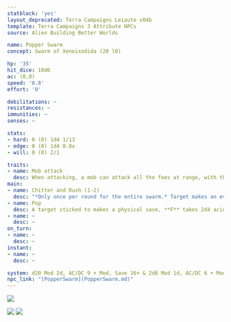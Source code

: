 ```yaml
---
statblock: 'yes'
layout_deprecated: Terra Campaigns Leiaute v04b
template: Terra Campaigns 3 Attribute NPCs
source: Alien Building Better Worlds

name: Popper Swarm
concept: Swarm of Xenoixodida (20 l0)

hp: '35'
hit_dice: 10d6
ac: (0,0)
speed: '0.8'
effort: '0'

debilitations: ~
resistances: ~
immunities: ~
senses: ~

stats:
- hard: 0 (0) 1d4 1/13
- edge: 0 (0) 1d4 0.8x
- will: 0 (0) 2/1

traits:
- name: Mob attack
  desc: When attacking, a mob can attack all the foes at range, with the number of attacks specified in the attack description.
main:
- name: Chitter and Rush (1-2)
  desc: "*Only once per round for the entire swarm.* Target makes an evasion save, **F** the popper sticks to them. Observers make a mental save, **F** loose their next turn, mermerised."
- name: Pop
  desc: A target sticked to makes a physical save, **F** takes 2d4 acid damage. The same damage is taken by the swarm.
- name: ~
  desc: ~
on_turn:
- name: ~
  desc: ~
instant:
- name: ~
  desc: ~

system: d20 Mod 2d, AC/DC 9 + Mod, Save 16+ & 2d6 Mod 1d, AC/DC 6 + Mod
npc_link: "[PopperSwarm](PopperSwarm.md)"
---
```


![](https://i.imgur.com/U3rM5gA.png)


![](https://i.imgur.com/PsbDiMq.png)
![](https://i.imgur.com/TIrY4Y1.png)


